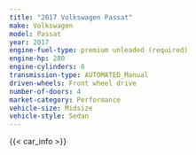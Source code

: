 ```yaml
---
title: "2017 Volkswagen Passat"
make: Volkswagen
model: Passat
year: 2017
engine-fuel-type: premium unleaded (required)
engine-hp: 280
engine-cylinders: 6
transmission-type: AUTOMATED_Manual
driven-wheels: Front wheel drive
number-of-doors: 4
market-category: Performance
vehicle-size: Midsize
vehicle-style: Sedan
---
```


{{< car_info >}}
